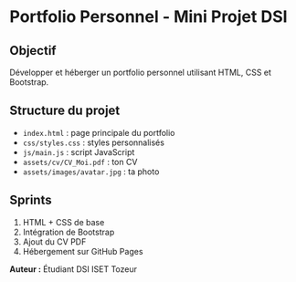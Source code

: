 # Portfolio Personnel - Mini Projet DSI

## Objectif
Développer et héberger un portfolio personnel utilisant HTML, CSS et Bootstrap.

## Structure du projet
- `index.html` : page principale du portfolio
- `css/styles.css` : styles personnalisés
- `js/main.js` : script JavaScript
- `assets/cv/CV_Moi.pdf` : ton CV
- `assets/images/avatar.jpg` : ta photo

## Sprints
1. HTML + CSS de base
2. Intégration de Bootstrap
3. Ajout du CV PDF
4. Hébergement sur GitHub Pages

**Auteur :** Étudiant DSI ISET Tozeur

